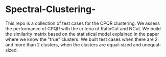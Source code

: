# Spectral-Clustering-

This repo is a collection of test cases for the CPQR clustering. We assess the performance of CPQR with the criteria of RatioCut and NCut.
We build the similarity matrix based on the statistical model explained in the paper where we know the "true" clusters. We built test cases
when there are 2 and more than 2 clusters, when the clusters are equal-sized and unequal-sized. 
